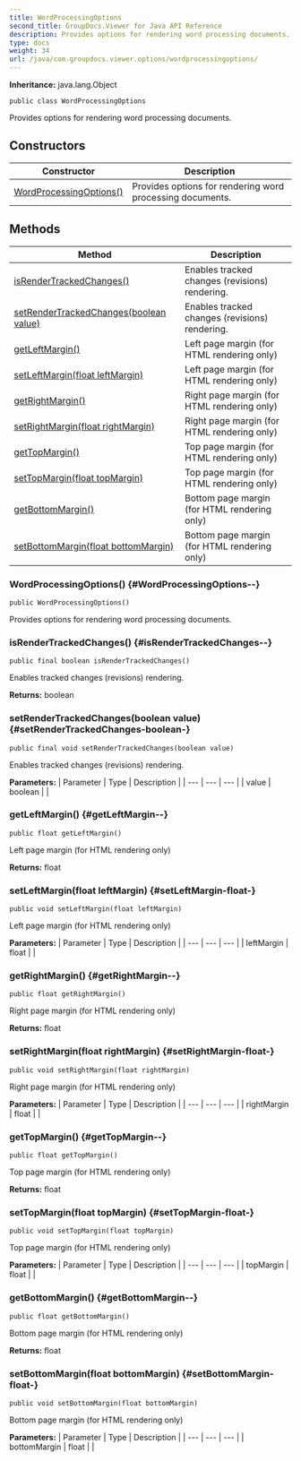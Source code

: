 ```yaml
---
title: WordProcessingOptions
second_title: GroupDocs.Viewer for Java API Reference
description: Provides options for rendering word processing documents.
type: docs
weight: 34
url: /java/com.groupdocs.viewer.options/wordprocessingoptions/
---
```

**Inheritance:**
java.lang.Object
```
public class WordProcessingOptions
```

Provides options for rendering word processing documents.
## Constructors

| Constructor | Description |
| --- | --- |
| [WordProcessingOptions()](#WordProcessingOptions--) | Provides options for rendering word processing documents. |
## Methods

| Method | Description |
| --- | --- |
| [isRenderTrackedChanges()](#isRenderTrackedChanges--) | Enables tracked changes (revisions) rendering. |
| [setRenderTrackedChanges(boolean value)](#setRenderTrackedChanges-boolean-) | Enables tracked changes (revisions) rendering. |
| [getLeftMargin()](#getLeftMargin--) | Left page margin (for HTML rendering only) |
| [setLeftMargin(float leftMargin)](#setLeftMargin-float-) | Left page margin (for HTML rendering only) |
| [getRightMargin()](#getRightMargin--) | Right page margin (for HTML rendering only) |
| [setRightMargin(float rightMargin)](#setRightMargin-float-) | Right page margin (for HTML rendering only) |
| [getTopMargin()](#getTopMargin--) | Top page margin (for HTML rendering only) |
| [setTopMargin(float topMargin)](#setTopMargin-float-) | Top page margin (for HTML rendering only) |
| [getBottomMargin()](#getBottomMargin--) | Bottom page margin (for HTML rendering only) |
| [setBottomMargin(float bottomMargin)](#setBottomMargin-float-) | Bottom page margin (for HTML rendering only) |
### WordProcessingOptions() {#WordProcessingOptions--}
```
public WordProcessingOptions()
```


Provides options for rendering word processing documents.

### isRenderTrackedChanges() {#isRenderTrackedChanges--}
```
public final boolean isRenderTrackedChanges()
```


Enables tracked changes (revisions) rendering.

**Returns:**
boolean
### setRenderTrackedChanges(boolean value) {#setRenderTrackedChanges-boolean-}
```
public final void setRenderTrackedChanges(boolean value)
```


Enables tracked changes (revisions) rendering.

**Parameters:**
| Parameter | Type | Description |
| --- | --- | --- |
| value | boolean |  |

### getLeftMargin() {#getLeftMargin--}
```
public float getLeftMargin()
```


Left page margin (for HTML rendering only)

**Returns:**
float
### setLeftMargin(float leftMargin) {#setLeftMargin-float-}
```
public void setLeftMargin(float leftMargin)
```


Left page margin (for HTML rendering only)

**Parameters:**
| Parameter | Type | Description |
| --- | --- | --- |
| leftMargin | float |  |

### getRightMargin() {#getRightMargin--}
```
public float getRightMargin()
```


Right page margin (for HTML rendering only)

**Returns:**
float
### setRightMargin(float rightMargin) {#setRightMargin-float-}
```
public void setRightMargin(float rightMargin)
```


Right page margin (for HTML rendering only)

**Parameters:**
| Parameter | Type | Description |
| --- | --- | --- |
| rightMargin | float |  |

### getTopMargin() {#getTopMargin--}
```
public float getTopMargin()
```


Top page margin (for HTML rendering only)

**Returns:**
float
### setTopMargin(float topMargin) {#setTopMargin-float-}
```
public void setTopMargin(float topMargin)
```


Top page margin (for HTML rendering only)

**Parameters:**
| Parameter | Type | Description |
| --- | --- | --- |
| topMargin | float |  |

### getBottomMargin() {#getBottomMargin--}
```
public float getBottomMargin()
```


Bottom page margin (for HTML rendering only)

**Returns:**
float
### setBottomMargin(float bottomMargin) {#setBottomMargin-float-}
```
public void setBottomMargin(float bottomMargin)
```


Bottom page margin (for HTML rendering only)

**Parameters:**
| Parameter | Type | Description |
| --- | --- | --- |
| bottomMargin | float |  |

